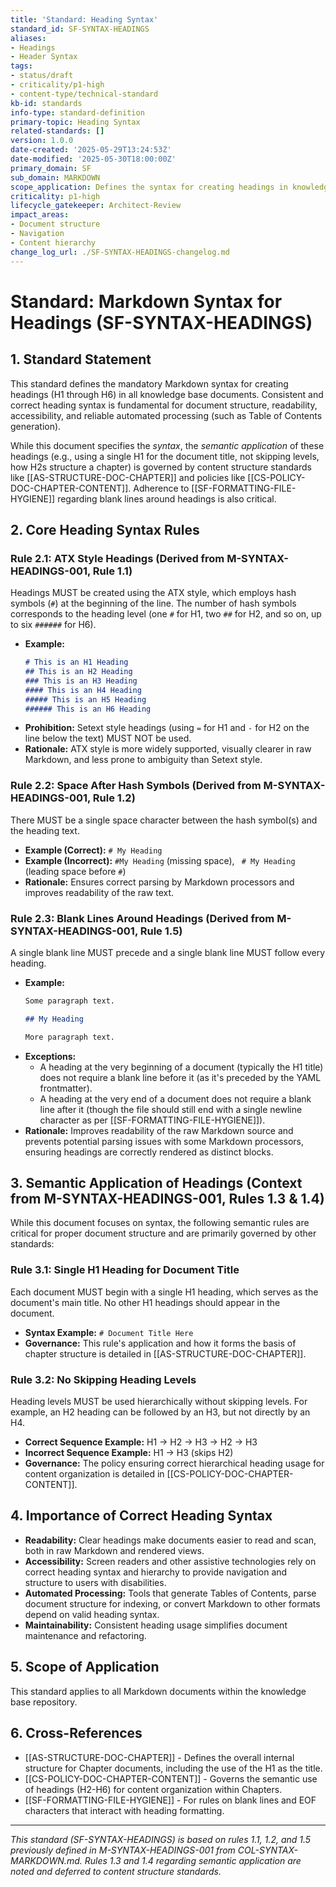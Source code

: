 ```yaml
---
title: 'Standard: Heading Syntax'
standard_id: SF-SYNTAX-HEADINGS
aliases:
- Headings
- Header Syntax
tags:
- status/draft
- criticality/p1-high
- content-type/technical-standard
kb-id: standards
info-type: standard-definition
primary-topic: Heading Syntax
related-standards: []
version: 1.0.0
date-created: '2025-05-29T13:24:53Z'
date-modified: '2025-05-30T18:00:00Z'
primary_domain: SF
sub_domain: MARKDOWN
scope_application: Defines the syntax for creating headings in knowledge base documents.
criticality: p1-high
lifecycle_gatekeeper: Architect-Review
impact_areas:
- Document structure
- Navigation
- Content hierarchy
change_log_url: ./SF-SYNTAX-HEADINGS-changelog.md
---
```

# Standard: Markdown Syntax for Headings (SF-SYNTAX-HEADINGS)

## 1. Standard Statement

This standard defines the mandatory Markdown syntax for creating headings (H1 through H6) in all knowledge base documents. Consistent and correct heading syntax is fundamental for document structure, readability, accessibility, and reliable automated processing (such as Table of Contents generation).

While this document specifies the *syntax*, the *semantic application* of these headings (e.g., using a single H1 for the document title, not skipping levels, how H2s structure a chapter) is governed by content structure standards like [[AS-STRUCTURE-DOC-CHAPTER]] and policies like [[CS-POLICY-DOC-CHAPTER-CONTENT]]. Adherence to [[SF-FORMATTING-FILE-HYGIENE]] regarding blank lines around headings is also critical.

## 2. Core Heading Syntax Rules

### Rule 2.1: ATX Style Headings (Derived from M-SYNTAX-HEADINGS-001, Rule 1.1)
Headings MUST be created using the ATX style, which employs hash symbols (`#`) at the beginning of the line. The number of hash symbols corresponds to the heading level (one `#` for H1, two `##` for H2, and so on, up to six `######` for H6).
*   **Example:**
    ```markdown
    # This is an H1 Heading
    ## This is an H2 Heading
    ### This is an H3 Heading
    #### This is an H4 Heading
    ##### This is an H5 Heading
    ###### This is an H6 Heading
    ```
*   **Prohibition:** Setext style headings (using `=` for H1 and `-` for H2 on the line below the text) MUST NOT be used.
*   **Rationale:** ATX style is more widely supported, visually clearer in raw Markdown, and less prone to ambiguity than Setext style.

### Rule 2.2: Space After Hash Symbols (Derived from M-SYNTAX-HEADINGS-001, Rule 1.2)
There MUST be a single space character between the hash symbol(s) and the heading text.
*   **Example (Correct):** `# My Heading`
*   **Example (Incorrect):** `#My Heading` (missing space), ` # My Heading` (leading space before `#`)
*   **Rationale:** Ensures correct parsing by Markdown processors and improves readability of the raw text.

### Rule 2.3: Blank Lines Around Headings (Derived from M-SYNTAX-HEADINGS-001, Rule 1.5)
A single blank line MUST precede and a single blank line MUST follow every heading.
*   **Example:**
    ```markdown
    Some paragraph text.

    ## My Heading

    More paragraph text.
    ```
*   **Exceptions:**
    *   A heading at the very beginning of a document (typically the H1 title) does not require a blank line before it (as it's preceded by the YAML frontmatter).
    *   A heading at the very end of a document does not require a blank line after it (though the file should still end with a single newline character as per [[SF-FORMATTING-FILE-HYGIENE]]).
*   **Rationale:** Improves readability of the raw Markdown source and prevents potential parsing issues with some Markdown processors, ensuring headings are correctly rendered as distinct blocks.

## 3. Semantic Application of Headings (Context from M-SYNTAX-HEADINGS-001, Rules 1.3 & 1.4)

While this document focuses on syntax, the following semantic rules are critical for proper document structure and are primarily governed by other standards:

### Rule 3.1: Single H1 Heading for Document Title
Each document MUST begin with a single H1 heading, which serves as the document's main title. No other H1 headings should appear in the document.
*   **Syntax Example:** `# Document Title Here`
*   **Governance:** This rule's application and how it forms the basis of chapter structure is detailed in [[AS-STRUCTURE-DOC-CHAPTER]].

### Rule 3.2: No Skipping Heading Levels
Heading levels MUST be used hierarchically without skipping levels. For example, an H2 heading can be followed by an H3, but not directly by an H4.
*   **Correct Sequence Example:** H1 -> H2 -> H3 -> H2 -> H3
*   **Incorrect Sequence Example:** H1 -> H3 (skips H2)
*   **Governance:** The policy ensuring correct hierarchical heading usage for content organization is detailed in [[CS-POLICY-DOC-CHAPTER-CONTENT]].

## 4. Importance of Correct Heading Syntax

*   **Readability:** Clear headings make documents easier to read and scan, both in raw Markdown and rendered views.
*   **Accessibility:** Screen readers and other assistive technologies rely on correct heading syntax and hierarchy to provide navigation and structure to users with disabilities.
*   **Automated Processing:** Tools that generate Tables of Contents, parse document structure for indexing, or convert Markdown to other formats depend on valid heading syntax.
*   **Maintainability:** Consistent heading usage simplifies document maintenance and refactoring.

## 5. Scope of Application

This standard applies to all Markdown documents within the knowledge base repository.

## 6. Cross-References
- [[AS-STRUCTURE-DOC-CHAPTER]] - Defines the overall internal structure for Chapter documents, including the use of the H1 as the title.
- [[CS-POLICY-DOC-CHAPTER-CONTENT]] - Governs the semantic use of headings (H2-H6) for content organization within Chapters.
- [[SF-FORMATTING-FILE-HYGIENE]] - For rules on blank lines and EOF characters that interact with heading formatting.

---
*This standard (SF-SYNTAX-HEADINGS) is based on rules 1.1, 1.2, and 1.5 previously defined in M-SYNTAX-HEADINGS-001 from COL-SYNTAX-MARKDOWN.md. Rules 1.3 and 1.4 regarding semantic application are noted and deferred to content structure standards.*

